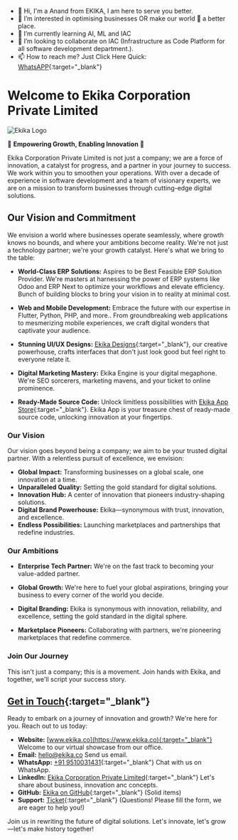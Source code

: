 - 👋 Hi, I'm a Anand from EKIKA, I am here to serve you better.
- 👀 I’m interested in optimising businesses OR make our world 🏡 a better place.
- 🌱 I’m currently learning AI, ML and IAC
- 💞️ I’m looking to collaborate on IAC (Infrastructure as Code Platform for all software development department.).
- 📫 How to reach me? Just Click Here Quick: [WhatsAPP](https://api.whatsapp.com/send?phone=919510031431&text=%F0%9F%91%8B){:target="_blank"}

# Welcome to Ekika Corporation Private Limited

![Ekika Logo](https://www.ekika.co/logo)

🚀 **Empowering Growth, Enabling Innovation** 🚀

Ekika Corporation Private Limited is not just a company; we are a force of innovation, a catalyst for progress, and a partner in your journey to success. We work within you to smoothen your operations. With over a decade of experience in software development and a team of visionary experts, we are on a mission to transform businesses through cutting-edge digital solutions.

## Our Vision and Commitment

We envision a world where businesses operate seamlessly, where growth knows no bounds, and where your ambitions become reality. We're not just a technology partner; we're your growth catalyst. Here's what we bring to the table:

- **World-Class ERP Solutions:** Aspires to be Best Feasible ERP Solution Provider. We're masters at harnessing the power of ERP systems like Odoo and ERP Next to optimize your workflows and elevate efficiency. Bunch of building blocks to bring your vision in to reality at minimal cost.

- **Web and Mobile Development:** Embrace the future with our expertise in Flutter, Python, PHP, and more.. From groundbreaking web applications to mesmerizing mobile experiences, we craft digital wonders that captivate your audience.

- **Stunning UI/UX Designs:** [Ekika Designs](https://www.ekikadesigns.com){:target="_blank"}, our creative powerhouse, crafts interfaces that don't just look good but feel right to everyone relate it.

- **Digital Marketing Mastery:** Ekika Engine is your digital megaphone. We're SEO sorcerers, marketing mavens, and your ticket to online prominence.

- **Ready-Made Source Code:** Unlock limitless possibilities with [Ekika App Store](https://store.ekika.app){:target="_blank"}. Ekika App is your treasure chest of ready-made source code, unlocking innovation at your fingertips.

### Our Vision

Our vision goes beyond being a company; we aim to be your trusted digital partner. With a relentless pursuit of excellence, we envision:

- **Global Impact:** Transforming businesses on a global scale, one innovation at a time.
- **Unparalleled Quality:** Setting the gold standard for digital solutions.
- **Innovation Hub:** A center of innovation that pioneers industry-shaping solutions.
- **Digital Brand Powerhouse:** Ekika—synonymous with trust, innovation, and excellence.
- **Endless Possibilities:** Launching marketplaces and partnerships that redefine industries.

### Our Ambitions

- **Enterprise Tech Partner:** We're on the fast track to becoming your value-added partner.

- **Global Growth:** We're here to fuel your global aspirations, bringing your business to every corner of the world you decide.

- **Digital Branding:** Ekika is synonymous with innovation, reliability, and excellence, setting the gold standard in the digital sphere.

- **Marketplace Pioneers:** Collaborating with partners, we're pioneering marketplaces that redefine commerce.

### Join Our Journey

This isn't just a company; this is a movement. Join hands with Ekika, and together, we'll script your success story.

## [Get in Touch](https://www.ekika.co/contactus){:target="_blank"}

Ready to embark on a journey of innovation and growth? We're here for you. Reach out to us today:

- **Website:** [www.ekika.co](https://www.ekika.co){:target="_blank"} Welcome to our virtual showcase from our office.
- **Email:** [hello@ekika.co](mailto:hello@ekika.co) Send us email.
- **WhatsApp:** [+91 9510031431](https://api.whatsapp.com/send?phone=919510031431&text=Hello%20Anand%2C%0A%0AI%20find%20you%20from%20GitHub%20of%20Ekika.%20I%20am%20sending%20you%20few%20messages%20next%20for%20a%20small%20job%20to%20achieve%20my%20objective%20following.%0A%0AThank%20You%2C){:target="_blank"} Chat with us on WhatsApp.
- **LinkedIn:** [Ekika Corporation Private Limited](https://www.linkedin.com/company/ekika){:target="_blank"} Let's share about business, innovation anc concepts.
- **GitHub:** [Ekika on GitHub](https://github.com/ekikacorporation){:target="_blank"} (Solid items)
- **Support:** [Ticket](https://www.ekika.co/support){:target="_blank"} (Questions! Please fill the form, we are eager to help you!)

Join us in rewriting the future of digital solutions. Let's innovate, let's grow—let's make history together!


<!---
ekikacorporation/ekikacorporation is a ✨ special ✨ repository because its `README.md` (this file) appears on your GitHub profile.
You can click the Preview link to take a look at your changes.
--->
